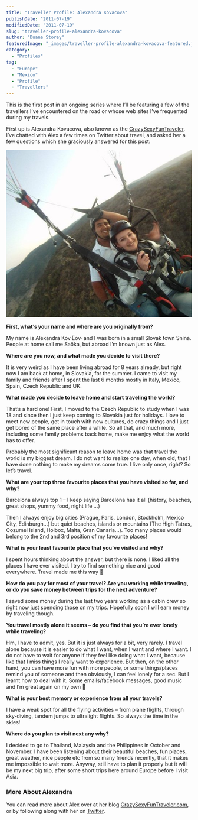 ```yaml
---
title: "Traveller Profile: Alexandra Kovacova"
publishDate: "2011-07-19"
modifiedDate: "2011-07-19"
slug: "traveller-profile-alexandra-kovacova"
author: "Duane Storey"
featuredImage: "_images/traveller-profile-alexandra-kovacova-featured.jpg"
category:
  - "Profiles"
tag:
  - "Europe"
  - "Mexico"
  - "Profile"
  - "Travellers"
---
```


This is the first post in an ongoing series where I’ll be featuring a few of the travellers I’ve encountered on the road or whose web sites I’ve frequented during my travels.

First up is Alexandra Kovacova, also known as the [CrazySexyFunTraveler](http://crazysexyfuntraveler.com/). I’ve chatted with Alex a few times on Twitter about travel, and asked her a few questions which she graciously answered for this post:

[![](_images/traveller-profile-alexandra-kovacova-1.jpg "189901_10150121666461958_561041957_6875151_5086840_n")](http://themigratorynerd.com/2011/traveller-profile-alexandra-kovacova/189901_10150121666461958_561041957_6875151_5086840_n/)

**First, what’s your name and where are you originally from?**

My name is Alexandra Kov·Ëov· and I was born in a small Slovak town Snina. People at home call me Saöka, but abroad I’m known just as Alex.

**Where are you now, and what made you decide to visit there?**

It is very weird as I have been living abroad for 8 years already, but right now I am back at home, in Slovakia, for the summer. I came to visit my family and friends after I spent the last 6 months mostly in Italy, Mexico, Spain, Czech Republic and UK.

**What made you decide to leave home and start traveling the world?**

That’s a hard one! First, I moved to the Czech Republic to study when I was 18 and since then I just keep coming to Slovakia just for holidays. I love to meet new people, get in touch with new cultures, do crazy things and I just get bored of the same place after a while. So all that, and much more, including some family problems back home, make me enjoy what the world has to offer.

Probably the most significant reason to leave home was that travel the world is my biggest dream. I do not want to realize one day, when old, that I have done nothing to make my dreams come true. I live only once, right? So let’s travel.

**What are your top three favourite places that you have visited so far, and why?**

Barcelona always top 1 – I keep saying Barcelona has it all (history, beaches, great shops, yummy food, night life …)

Then I always enjoy big cities (Prague, Paris, London, Stockholm, Mexico City, Edinburgh…) but quiet beaches, islands or mountains (The High Tatras, Cozumel Island, Holbox, Malta, Gran Canaria…). Too many places would belong to the 2nd and 3rd position of my favourite places!

**What is your least favourite place that you’ve visited and why?**

I spent hours thinking about the answer, but there is none. I liked all the places I have ever visited. I try to find something nice and good everywhere. Travel made me this way 🙂

**How do you pay for most of your travel? Are you working while traveling, or do you save money between trips for the next adventure?**

I saved some money during the last two years working as a cabin crew so right now just spending those on my trips. Hopefully soon I will earn money by traveling though.

**You travel mostly alone it seems – do you find that you’re ever lonely while traveling?**

Hm, I have to admit, yes. But it is just always for a bit, very rarely. I travel alone because it is easier to do what I want, when I want and where I want. I do not have to wait for anyone if they feel like doing what I want, because like that I miss things I really want to experience. But then, on the other hand, you can have more fun with more people, or some things/places remind you of someone and then obviously, I can feel lonely for a sec. But I learnt how to deal with it. Some emails/facebook messages, good music and I’m great again on my own 🙂

**What is your best memory or experience from all your travels?**

I have a weak spot for all the flying activities – from plane flights, through sky-diving, tandem jumps to ultralight flights. So always the time in the skies!

**Where do you plan to visit next any why?**

I decided to go to Thailand, Malaysia and the Philippines in October and November. I have been listening about their beautiful beaches, fun places, great weather, nice people etc from so many friends recently, that it makes me impossible to wait more. Anyway, still have to plan it properly but it will be my next big trip, after some short trips here around Europe before I visit Asia.

### More About Alexandra

You can read more about Alex over at her blog [CrazySexyFunTraveler.com](http://crazysexyfuntraveler.com/), or by following along with her on [Twitter](http://twitter.com/Sexyfuntraveler).